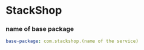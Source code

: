 # StackShop



### name of base package     
```yaml
base-package: com.stackshop.(name of the service)
```

